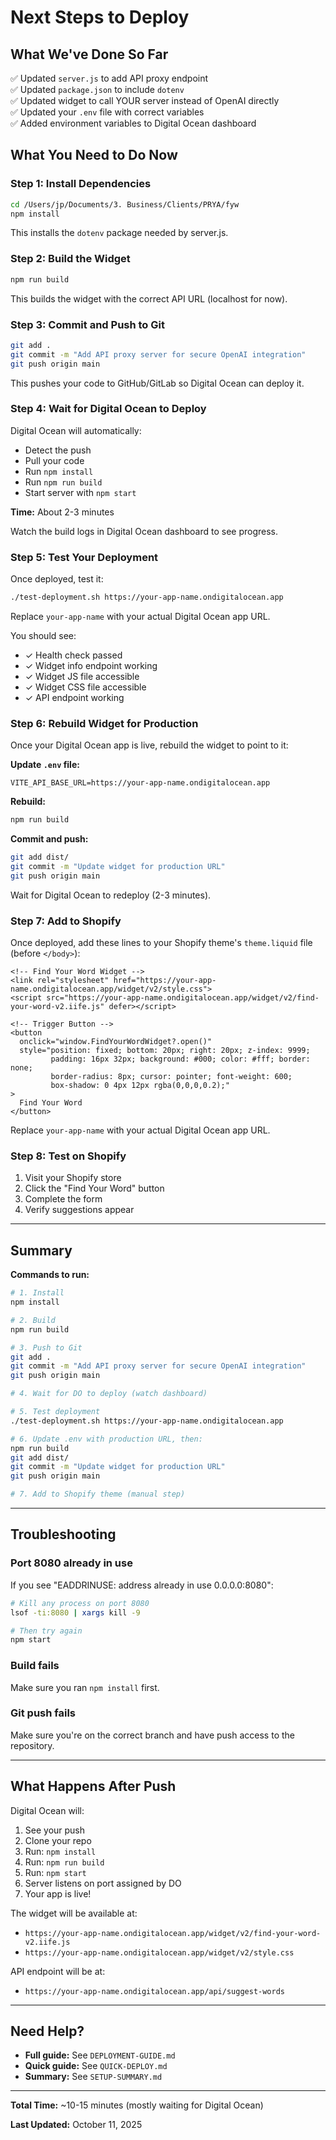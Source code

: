 # Next Steps to Deploy

## What We've Done So Far

✅ Updated `server.js` to add API proxy endpoint  
✅ Updated `package.json` to include `dotenv`  
✅ Updated widget to call YOUR server instead of OpenAI directly  
✅ Updated your `.env` file with correct variables  
✅ Added environment variables to Digital Ocean dashboard  

## What You Need to Do Now

### Step 1: Install Dependencies

```bash
cd /Users/jp/Documents/3. Business/Clients/PRYA/fyw
npm install
```

This installs the `dotenv` package needed by server.js.

### Step 2: Build the Widget

```bash
npm run build
```

This builds the widget with the correct API URL (localhost for now).

### Step 3: Commit and Push to Git

```bash
git add .
git commit -m "Add API proxy server for secure OpenAI integration"
git push origin main
```

This pushes your code to GitHub/GitLab so Digital Ocean can deploy it.

### Step 4: Wait for Digital Ocean to Deploy

Digital Ocean will automatically:
- Detect the push
- Pull your code
- Run `npm install`
- Run `npm run build`
- Start server with `npm start`

**Time:** About 2-3 minutes

Watch the build logs in Digital Ocean dashboard to see progress.

### Step 5: Test Your Deployment

Once deployed, test it:

```bash
./test-deployment.sh https://your-app-name.ondigitalocean.app
```

Replace `your-app-name` with your actual Digital Ocean app URL.

You should see:
- ✓ Health check passed
- ✓ Widget info endpoint working
- ✓ Widget JS file accessible
- ✓ Widget CSS file accessible
- ✓ API endpoint working

### Step 6: Rebuild Widget for Production

Once your Digital Ocean app is live, rebuild the widget to point to it:

**Update `.env` file:**
```env
VITE_API_BASE_URL=https://your-app-name.ondigitalocean.app
```

**Rebuild:**
```bash
npm run build
```

**Commit and push:**
```bash
git add dist/
git commit -m "Update widget for production URL"
git push origin main
```

Wait for Digital Ocean to redeploy (2-3 minutes).

### Step 7: Add to Shopify

Once deployed, add these lines to your Shopify theme's `theme.liquid` file (before `</body>`):

```liquid
<!-- Find Your Word Widget -->
<link rel="stylesheet" href="https://your-app-name.ondigitalocean.app/widget/v2/style.css">
<script src="https://your-app-name.ondigitalocean.app/widget/v2/find-your-word-v2.iife.js" defer></script>

<!-- Trigger Button -->
<button 
  onclick="window.FindYourWordWidget?.open()" 
  style="position: fixed; bottom: 20px; right: 20px; z-index: 9999; 
         padding: 16px 32px; background: #000; color: #fff; border: none; 
         border-radius: 8px; cursor: pointer; font-weight: 600; 
         box-shadow: 0 4px 12px rgba(0,0,0,0.2);"
>
  Find Your Word
</button>
```

Replace `your-app-name` with your actual Digital Ocean app URL.

### Step 8: Test on Shopify

1. Visit your Shopify store
2. Click the "Find Your Word" button
3. Complete the form
4. Verify suggestions appear

---

## Summary

**Commands to run:**
```bash
# 1. Install
npm install

# 2. Build
npm run build

# 3. Push to Git
git add .
git commit -m "Add API proxy server for secure OpenAI integration"
git push origin main

# 4. Wait for DO to deploy (watch dashboard)

# 5. Test deployment
./test-deployment.sh https://your-app-name.ondigitalocean.app

# 6. Update .env with production URL, then:
npm run build
git add dist/
git commit -m "Update widget for production URL"
git push origin main

# 7. Add to Shopify theme (manual step)
```

---

## Troubleshooting

### Port 8080 already in use

If you see "EADDRINUSE: address already in use 0.0.0.0:8080":

```bash
# Kill any process on port 8080
lsof -ti:8080 | xargs kill -9

# Then try again
npm start
```

### Build fails

Make sure you ran `npm install` first.

### Git push fails

Make sure you're on the correct branch and have push access to the repository.

---

## What Happens After Push

Digital Ocean will:
1. See your push
2. Clone your repo
3. Run: `npm install`
4. Run: `npm run build`
5. Run: `npm start`
6. Server listens on port assigned by DO
7. Your app is live!

The widget will be available at:
- `https://your-app-name.ondigitalocean.app/widget/v2/find-your-word-v2.iife.js`
- `https://your-app-name.ondigitalocean.app/widget/v2/style.css`

API endpoint will be at:
- `https://your-app-name.ondigitalocean.app/api/suggest-words`

---

## Need Help?

- **Full guide:** See `DEPLOYMENT-GUIDE.md`
- **Quick guide:** See `QUICK-DEPLOY.md`
- **Summary:** See `SETUP-SUMMARY.md`

---

**Total Time:** ~10-15 minutes (mostly waiting for Digital Ocean)

**Last Updated:** October 11, 2025

